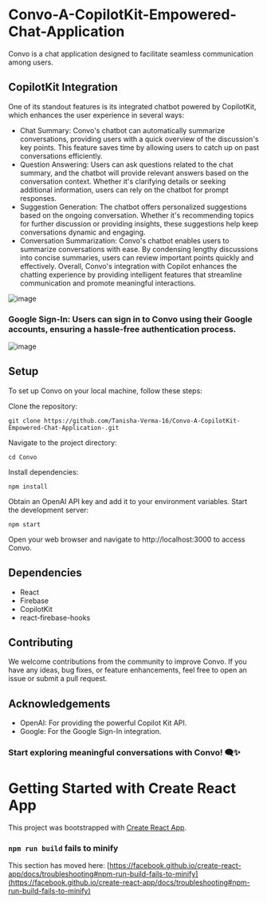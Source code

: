 # Convo-A-CopilotKit-Empowered-Chat-Application
Convo is a chat application designed to facilitate seamless communication among users. 

## CopilotKit Integration
One of its standout features is its integrated chatbot powered by CopilotKit, which enhances the user experience in several ways:

+ Chat Summary: Convo's chatbot can automatically summarize conversations, providing users with a quick overview of the discussion's key points. This feature saves time by allowing users to catch up on past conversations efficiently.
+ Question Answering: Users can ask questions related to the chat summary, and the chatbot will provide relevant answers based on the conversation context. Whether it's clarifying details or seeking additional information, users can rely on the chatbot for prompt responses.
+ Suggestion Generation: The chatbot offers personalized suggestions based on the ongoing conversation. Whether it's recommending topics for further discussion or providing insights, these suggestions help keep conversations dynamic and engaging.
+ Conversation Summarization: Convo's chatbot enables users to summarize conversations with ease. By condensing lengthy discussions into concise summaries, users can review important points quickly and effectively.
Overall, Convo's integration with Copilot enhances the chatting experience by providing intelligent features that streamline communication and promote meaningful interactions.

![image](https://github.com/Tanisha-Verma-16/Convo-A-CopilotKit-Empowered-Chat-Application-/assets/133028789/79aa8d7c-0d15-4c30-98c3-ad10b80027ab)


### Google Sign-In: Users can sign in to Convo using their Google accounts, ensuring a hassle-free authentication process.
![image](https://github.com/Tanisha-Verma-16/Convo-A-CopilotKit-Empowered-Chat-Application-/assets/133028789/4f53c194-01e0-4510-b156-86f3d1467991)



## Setup
To set up Convo on your local machine, follow these steps:

Clone the repository:
```
git clone https://github.com/Tanisha-Verma-16/Convo-A-CopilotKit-Empowered-Chat-Application-.git
```
Navigate to the project directory:
```
cd Convo
```
Install dependencies:
```
npm install
```

Obtain an OpenAI API key and add it to your environment variables.
Start the development server:
```
npm start
```
Open your web browser and navigate to http://localhost:3000 to access Convo.

## Dependencies
+ React
+ Firebase
+ CopilotKit
+ react-firebase-hooks

## Contributing
We welcome contributions from the community to improve Convo. If you have any ideas, bug fixes, or feature enhancements, feel free to open an issue or submit a pull request.



## Acknowledgements
+ OpenAI: For providing the powerful Copilot Kit API.
+ Google: For the Google Sign-In integration.

### Start exploring meaningful conversations with Convo! 🗨️✨
# Getting Started with Create React App

This project was bootstrapped with [Create React App](https://github.com/facebook/create-react-app).



### `npm run build` fails to minify

This section has moved here: [https://facebook.github.io/create-react-app/docs/troubleshooting#npm-run-build-fails-to-minify](https://facebook.github.io/create-react-app/docs/troubleshooting#npm-run-build-fails-to-minify)
